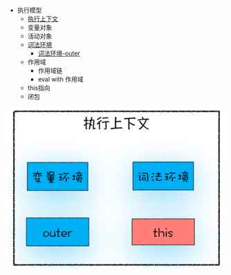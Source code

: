 + 执行模型
	+ [执行上下文](执行上下文.md)
	+ 变量对象
	+ 活动对象
	+ [词法环境](词法环境.md)
		+ [词法环境-outer](词法环境-outer.md)
	+ 作用域
		+ 作用域链
		+  eval with 作用域
	+ this指向
	+ 闭包

![](附件/Pasted%20image%2020250304180341.png)